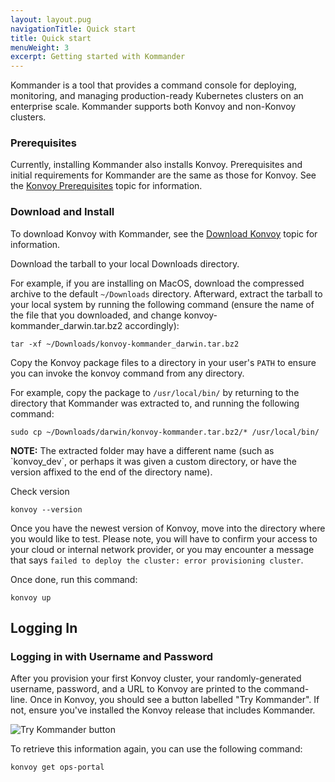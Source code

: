 ```yaml
---
layout: layout.pug
navigationTitle: Quick start
title: Quick start
menuWeight: 3
excerpt: Getting started with Kommander
---
```


Kommander is a tool that provides a command console for deploying, monitoring, and managing production-ready Kubernetes clusters on an enterprise scale. Kommander supports both Konvoy and non-Konvoy clusters.

### Prerequisites

Currently, installing Kommander also installs Konvoy. Prerequisites and initial requirements for Kommander are the same as those for Konvoy. See the [Konvoy Prerequisites](/ksphere/konvoy/latest/quick-start/#prequisites) topic for information.

### Download and Install

To download Konvoy with Kommander, see the [Download Konvoy](https://docs.d2iq.com/ksphere/konvoy/latest/download/) topic for information.

Download the tarball to your local Downloads directory.

For example, if you are installing on MacOS, download the compressed archive to the default `~/Downloads` directory.
Afterward, extract the tarball to your local system by running the following command (ensure the name of the file that you downloaded, and change konvoy-kommander_darwin.tar.bz2 accordingly):

```
tar -xf ~/Downloads/konvoy-kommander_darwin.tar.bz2
```

Copy the Konvoy package files to a directory in your user's `PATH` to ensure you can invoke the konvoy command from any directory.

For example, copy the package to `/usr/local/bin/` by returning to the directory that Kommander was extracted to, and running the following command:

```
sudo cp ~/Downloads/darwin/konvoy-kommander.tar.bz2/* /usr/local/bin/
```

<p class="message--note"><strong>NOTE:</strong> The extracted folder may have a different name (such as `konvoy_dev`, or perhaps it was given a custom directory, or have the version affixed to the end of the directory name).</p>

Check version

```
konvoy --version
```

Once you have the newest version of Konvoy, move into the directory where you would like to test. Please note, you will have to confirm your access to your cloud or internal network provider, or you may encounter a message that says `failed to deploy the cluster: error provisioning cluster`.

Once done, run this command:

```
konvoy up
```

## Logging In

### Logging in with Username and Password

After you provision your first Konvoy cluster, your randomly-generated username, password, and a URL to Konvoy are printed to the command-line. Once in Konvoy, you should see a button labelled "Try Kommander". If not, ensure you've installed the Konvoy release that includes Kommander.

![Try Kommander button](/ksphere/kommander/1.0/img/try-kommander.png)

To retrieve this information again, you can use the following command:

```
konvoy get ops-portal
```
